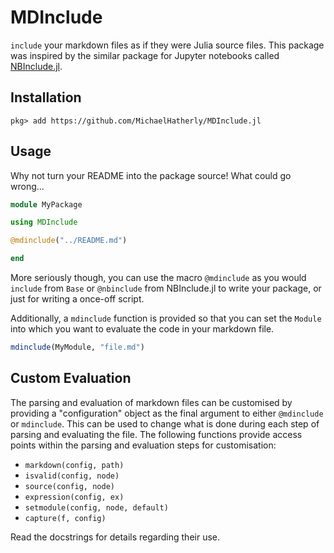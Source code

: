 # MDInclude

`include` your markdown files as if they were Julia source files. This package
was inspired by the similar package for Jupyter notebooks called
[NBInclude.jl](https://github.com/stevengj/NBInclude.jl).

## Installation

```
pkg> add https://github.com/MichaelHatherly/MDInclude.jl
```

## Usage

Why not turn your README into the package source! What could go wrong...

```julia
module MyPackage

using MDInclude

@mdinclude("../README.md")

end
```

More seriously though, you can use the macro `@mdinclude` as you would
`include` from `Base` or `@nbinclude` from NBInclude.jl to write your package,
or just for writing a once-off script.

Additionally, a `mdinclude` function is provided so that you can set the
`Module` into which you want to evaluate the code in your markdown file.

```julia
mdinclude(MyModule, "file.md")
```

## Custom Evaluation

The parsing and evaluation of markdown files can be customised by providing a
"configuration" object as the final argument to either `@mdinclude` or
`mdinclude`. This can be used to change what is done during each step of
parsing and evaluating the file. The following functions provide access points
within the parsing and evaluation steps for customisation:

  - `markdown(config, path)`
  - `isvalid(config, node)`
  - `source(config, node)`
  - `expression(config, ex)`
  - `setmodule(config, node, default)`
  - `capture(f, config)`

Read the docstrings for details regarding their use.
